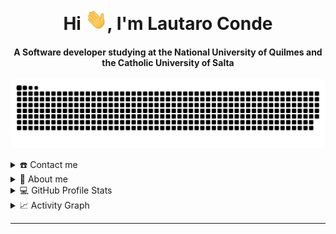 <div align="center">
<h1 align="center">Hi <img width="35" src="https://github.com/1999AZZAR/1999AZZAR/blob/main/resources/img/waving.gif">, I'm Lautaro Conde</h1>
<h4 align="center">A Software developer studying at the National University of Quilmes and the Catholic University of Salta</h4>
</div>

<div align="center">

  <img  src="https://github.com/1999AZZAR/1999AZZAR/blob/main/resources/img/grid-snake.svg"
       alt="snake" /></a>
</div>

<details>
  <summary>☎️ Contact me</summary>
<div>
    <h2 align="center">You can reach me by:</h2>
    <p align="center">
      <br/>
      <a href="https://ar.linkedin.com/in/lautaro-conde-2022b6177" target="blank"><img align="center"
         src="https://img.shields.io/badge/linkedin-%231DA1F2.svg?style=for-the-badge&logo=linkedin&logoColor=white"
         alt="Lautaro Conde" height="30"/></a>
      <a href="https://mailto:lautarogconde@gmail.com" target="blank"><img align="center"
         src="https://img.shields.io/badge/gmail-EA4335.svg?style=for-the-badge&logo=gmail&logoColor=white"
         alt="Lautaro Conde" height="30"/></a>
    </p>
  <p align="center">
      <a href="https://instagram.com/lautaroconde_" target="blank"><img align="center"
         src="https://img.shields.io/badge/instagram-%23E4405F.svg?style=for-the-badge&logo=Instagram&logoColor=white"
         alt="Lautaro Conde" height="30"/></a>
      <br>
    </p>
  </samp>
</div>
</details>

<details>
  <summary>🧮 About me</summary>
<div>
<h2 align="center">🧮 About this Account</h2>
 <p align="center">
 I'live in buenos aires, argentina. Since I was very young I have been passionate about computer science. I currently work professionally as a developer in .NET technologies, with solid knowledge of React and a wide variety of database systems such as SQL Server, PostgreSQL, MongoDB or Redis.
 Also, develop cross-platform mobile apps with Ionic Framework
At the National University of Quilmes I am studying Computer Science with a focus on software development, while at the Catholic University of Salta I am studying Computer Security.
I am currently studying cryptography bases independently.
For any questions or suggestions you have to make me, in this profile you will find my social contact networks. Feel free to contact me :)
  </p>
 
</div>
</details>



<details> 
  <summary>💻 GitHub Profile Stats</summary>
  <div>
    <h2 align="center"> 📊 Github stats </h2>
      <br/>
        <p align="center">
          <a href="https://github.com/hangardonelli/">
          <img src="https://github-readme-stats.vercel.app/api/top-langs/?username=hangardonelli&langs_count=6&theme=gruvbox&layout=compact&hide_border=true" alt="hangardonelli :: Top Langs" /></a>
        </p>
        <p align="center">
          <a href="https://github.com/hangardonelli/">
          <img width="49.5%" src="https://github-readme-stats.vercel.app/api?username=hangardonelli&show_icons=true&theme=gruvbox&hide_border=true" />
          <img width="49.5%" src="https://github-readme-streak-stats.herokuapp.com/?user=hangardonelli&theme=gruvbox&hide_border=true" />
          </a>
       </p>
     <br>
  </div>    
</details>

<details>
  <summary>📈 Activity Graph</summary>
  <br/>
  <h2 align="center"> my current activity </h2>
<a href="https://github.com/ashutosh00710/github-readme-activity-graph"><img alt="Lautaro's Activity Graph" src="https://activity-graph.herokuapp.com/graph/?username=hangardonelli&bg_color=000&color=fff&line=00E676&point=fff&hide_border=true" /></a>
</details>

------

